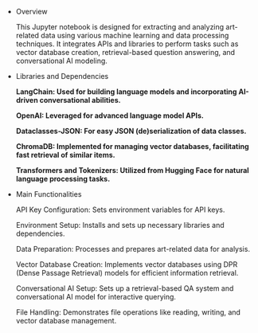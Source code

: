 - Overview

    This Jupyter notebook is designed for extracting and analyzing art-related data using various machine learning and data processing techniques. It integrates APIs and libraries to perform tasks such as vector database creation, retrieval-based question answering, and conversational AI modeling.

- Libraries and Dependencies

    **LangChain: Used for building language models and incorporating AI-driven conversational abilities.**

    **OpenAI: Leveraged for advanced language model APIs.**

    **Dataclasses-JSON: For easy JSON (de)serialization of data classes.**

    **ChromaDB: Implemented for managing vector databases, facilitating fast retrieval of similar items.**

    **Transformers and Tokenizers: Utilized from Hugging Face for natural language processing tasks.**

- Main Functionalities

    API Key Configuration: Sets environment variables for API keys.

    Environment Setup: Installs and sets up necessary libraries and dependencies.

    Data Preparation: Processes and prepares art-related data for analysis.

    Vector Database Creation: Implements vector databases using DPR (Dense Passage Retrieval) models for efficient information retrieval.

    Conversational AI Setup: Sets up a retrieval-based QA system and conversational AI model for interactive querying.

    File Handling: Demonstrates file operations like reading, writing, and vector database management.

